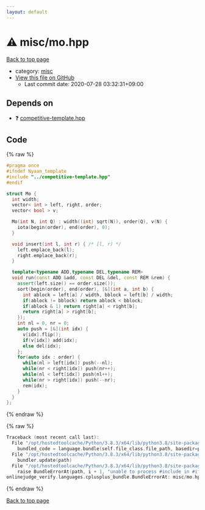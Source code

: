 ```yaml
---
layout: default
---
```


<!-- mathjax config similar to math.stackexchange -->
<script type="text/javascript" async
  src="https://cdnjs.cloudflare.com/ajax/libs/mathjax/2.7.5/MathJax.js?config=TeX-MML-AM_CHTML">
</script>
<script type="text/x-mathjax-config">
  MathJax.Hub.Config({
    TeX: { equationNumbers: { autoNumber: "AMS" }},
    tex2jax: {
      inlineMath: [ ['$','$'] ],
      processEscapes: true
    },
    "HTML-CSS": { matchFontHeight: false },
    displayAlign: "left",
    displayIndent: "2em"
  });
</script>

<script type="text/javascript" src="https://cdnjs.cloudflare.com/ajax/libs/jquery/3.4.1/jquery.min.js"></script>
<script src="https://cdn.jsdelivr.net/npm/jquery-balloon-js@1.1.2/jquery.balloon.min.js" integrity="sha256-ZEYs9VrgAeNuPvs15E39OsyOJaIkXEEt10fzxJ20+2I=" crossorigin="anonymous"></script>
<script type="text/javascript" src="../../assets/js/copy-button.js"></script>
<link rel="stylesheet" href="../../assets/css/copy-button.css" />


# :warning: misc/mo.hpp

<a href="../../index.html">Back to top page</a>

* category: <a href="../../index.html#bc957e26ff41470c556ee5d09e96880b">misc</a>
* <a href="{{ site.github.repository_url }}/blob/master/misc/mo.hpp">View this file on GitHub</a>
    - Last commit date: 2020-07-28 03:32:31+09:00




## Depends on

* :question: <a href="../competitive-template.hpp.html">competitive-template.hpp</a>


## Code

<a id="unbundled"></a>
{% raw %}
```cpp
#pragma once
#ifndef Nyaan_template
#include "../competitive-template.hpp"
#endif

struct Mo {
  int width;
  vector< int > left, right, order;
  vector< bool > v;

  Mo(int N, int Q) : width((int) sqrt(N)), order(Q), v(N) {
    iota(begin(order), end(order), 0);
  }

  void insert(int l, int r) { /* [l, r) */
    left.emplace_back(l);
    right.emplace_back(r);
  }

  template<typename ADD,typename DEL,typename REM>
  void run(const ADD &add, const DEL &del, const REM &rem) {
    assert(left.size() == order.size());
    sort(begin(order), end(order), [&](int a, int b) {
      int ablock = left[a] / width, bblock = left[b] / width;
      if(ablock != bblock) return ablock < bblock;
      if(ablock & 1) return right[a] < right[b];
      return right[a] > right[b];
    });
    int nl = 0, nr = 0;
    auto push = [&](int idx) {
      v[idx].flip();
      if(v[idx]) add(idx);
      else del(idx);
    };
    for(auto idx : order) {
      while(nl > left[idx]) push(--nl);
      while(nr < right[idx]) push(nr++);
      while(nl < left[idx]) push(nl++);
      while(nr > right[idx]) push(--nr);
      rem(idx);
    }
  }
};
```
{% endraw %}

<a id="bundled"></a>
{% raw %}
```cpp
Traceback (most recent call last):
  File "/opt/hostedtoolcache/Python/3.8.3/x64/lib/python3.8/site-packages/onlinejudge_verify/docs.py", line 349, in write_contents
    bundled_code = language.bundle(self.file_class.file_path, basedir=pathlib.Path.cwd())
  File "/opt/hostedtoolcache/Python/3.8.3/x64/lib/python3.8/site-packages/onlinejudge_verify/languages/cplusplus.py", line 185, in bundle
    bundler.update(path)
  File "/opt/hostedtoolcache/Python/3.8.3/x64/lib/python3.8/site-packages/onlinejudge_verify/languages/cplusplus_bundle.py", line 306, in update
    raise BundleErrorAt(path, i + 1, "unable to process #include in #if / #ifdef / #ifndef other than include guards")
onlinejudge_verify.languages.cplusplus_bundle.BundleErrorAt: misc/mo.hpp: line 3: unable to process #include in #if / #ifdef / #ifndef other than include guards

```
{% endraw %}

<a href="../../index.html">Back to top page</a>

